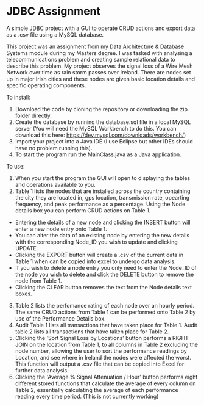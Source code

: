 # JDBC Assignment
A simple JDBC project with a GUI to operate CRUD actions and export data as a .csv file using a MySQL database. 

This project was an assignment from my Data Architecture & Database Systems module during my Masters degree. I was tasked with analysing a telecommunications problem and creating sample relational data to describe this problem. My project observes the signal loss of a Wire Mesh Network over time as rain storm passes over Ireland. There are nodes set up in major Irish cities and these nodes are given basic location details and specific operating components.

To install:
1. Download the code by cloning the repository or downloading the zip folder directly.
2. Create the database by running the database.sql file in a local MySQL server (You will need the MySQL Workbench to do this. You can download this here: https://dev.mysql.com/downloads/workbench/)
3. Import your project into a Java IDE (I use Eclipse but other IDEs should have no problem running this).
4. To start the program run the MainClass.java as a Java application.

To use:
1. When you start the program the GUI will open to displaying the tables and operations available to you.
2. Table 1 lists the nodes that are installed across the country containing the city they are located in, gps location, transmission rate, opearting frequency, and peak performance as a percentage. Using the Node details box you can perform CRUD actions on Table 1. 
 - Entering the details of a new node and clicking the INSERT button will enter a new node entry onto Table 1. 
 - You can alter the data of an existing node by entering the new details with the corresponding Node_ID you wish to update and clicking UPDATE. 
 - Clicking the EXPORT button will create a .csv of the current data in Table 1 when can be copied into excel to undergo data analysis. 
 - If you wish to delete a node entry you only need to enter the Node_ID of the node you wish to delete and click the DELETE button to remove the node from Table 1.
 - Clicking the CLEAR button removes the text from the Node details text boxes.
3. Table 2 lists the perfomance rating of each node over an hourly period. The same CRUD actions from Table 1 can be performed onto Table 2 by use of the Performance Details box.
4. Audit Table 1 lists all transactions that have taken place for Table 1. Audit table 2 lists all transactions that have taken place for Table 2.
5. Clicking the 'Sort Signal Loss by Locations' button performs a RIGHT JOIN on the location from Table 1, to all columns in Table 2 excluding the node number, allowing the user to sort the performance readings by Location, and see where in Ireland the nodes were affected the worst. This function will output a .csv file that can be copied into Excel for further data analysis.
6. Clicking the 'Average % Signal Attenuation / Hour' button performs eight different stored functions that calculate the average of every column on Table 2, essentially calculating the average of each performance reading every time period. (This is not currently working)
